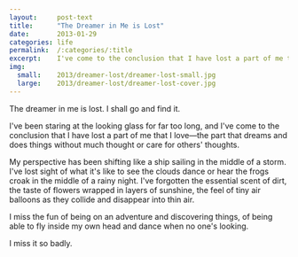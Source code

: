 ```yaml
---
layout:     post-text
title:      "The Dreamer in Me is Lost"
date:       2013-01-29
categories: life
permalink:  /:categories/:title
excerpt:    I've come to the conclusion that I have lost a part of me that I love
img:
  small:    2013/dreamer-lost/dreamer-lost-small.jpg
  large:    2013/dreamer-lost/dreamer-lost-cover.jpg
---
```


The dreamer in me is lost. I shall go and find it.

I've been staring at the looking glass for far too long, and I've come to the conclusion that I have lost a part of me that I love&mdash;the part that dreams and does things without much thought or care for others' thoughts.

My perspective has been shifting like a ship sailing in the middle of a storm. I've lost sight of what it's like to see the clouds dance or hear the frogs croak in the middle of a rainy night. I've forgotten the essential scent of dirt, the taste of flowers wrapped in layers of sunshine, the feel of tiny air balloons as they collide and disappear into thin air.

I miss the fun of being on an adventure and discovering things, of being able to fly inside my own head and dance when no one's looking.

I miss it so badly.
